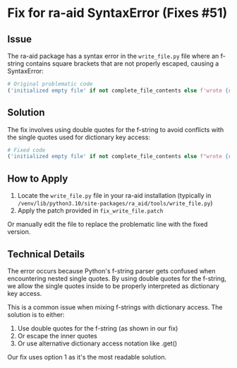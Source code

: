 # Fix for ra-aid SyntaxError (Fixes #51)

## Issue
The ra-aid package has a syntax error in the `write_file.py` file where an f-string contains square brackets that are not properly escaped, causing a SyntaxError:

```python
# Original problematic code
('initialized empty file' if not complete_file_contents else f'wrote {result['bytes_written']} bytes')
```

## Solution
The fix involves using double quotes for the f-string to avoid conflicts with the single quotes used for dictionary key access:

```python
# Fixed code
('initialized empty file' if not complete_file_contents else f"wrote {result['bytes_written']} bytes")
```

## How to Apply
1. Locate the `write_file.py` file in your ra-aid installation (typically in `/venv/lib/python3.10/site-packages/ra_aid/tools/write_file.py`)
2. Apply the patch provided in `fix_write_file.patch`

Or manually edit the file to replace the problematic line with the fixed version.

## Technical Details
The error occurs because Python's f-string parser gets confused when encountering nested single quotes. By using double quotes for the f-string, we allow the single quotes inside to be properly interpreted as dictionary key access.

This is a common issue when mixing f-strings with dictionary access. The solution is to either:
1. Use double quotes for the f-string (as shown in our fix)
2. Or escape the inner quotes
3. Or use alternative dictionary access notation like .get()

Our fix uses option 1 as it's the most readable solution.